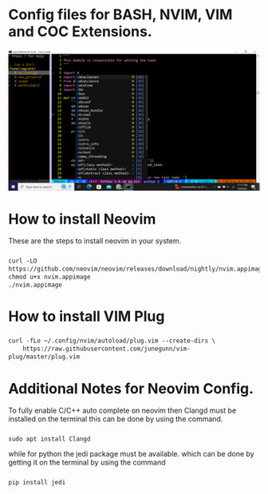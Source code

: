 # Config files for BASH, NVIM, VIM and COC Extensions.
<img align="center" src="./nvim_image.PNG">



# How to install Neovim
These are the steps to install neovim in your system.
###
    curl -LO https://github.com/neovim/neovim/releases/download/nightly/nvim.appimage
    chmod u+x nvim.appimage
    ./nvim.appimage

# How to install VIM Plug
###
    curl -fLo ~/.config/nvim/autoload/plug.vim --create-dirs \
        https://raw.githubusercontent.com/junegunn/vim-plug/master/plug.vim

# Additional Notes for Neovim Config.
To fully enable C/C++ auto complete on neovim then Clangd must be installed on the terminal
this can be done by using the command.
###
    sudo apt install Clangd

while for python the jedi package must be available. which can be done by getting it on the terminal
by using the command

###
    pip install jedi
